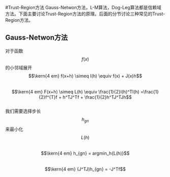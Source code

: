 #Trust-Region方法
Gauss-Netwon方法，L-M算法，Dog-Leg算法都是信赖域方法。下面主要讨论Trust-Region方法的原理。后面的分节讨论三种常见的Trust-Region方法。   
## Gauss-Netwon方法

对于函数$$f(x)$$的小邻域展开  
$$\kern{4 em} f(x+h) \simeq l(h)  \equiv f(x) + J(x)h$$  
$$\kern{4 em} F(x+h) \simeq L(h) \equiv \frac{1}{2}l(h)^Tl(h)
=\frac{1}{2}f^{T}f + h^TJ^Tf + \frac{1}{2}h^TJ^TJh$$  
我们需要选择步长$$h_{gn}$$来最小化$$L(h)$$  
$$\kern{4 em} h_{gn} = argmin_h{L(h)}$$  
$$\kern{4 em} (J^TJ)h_{gn} = -J^Tf$$




